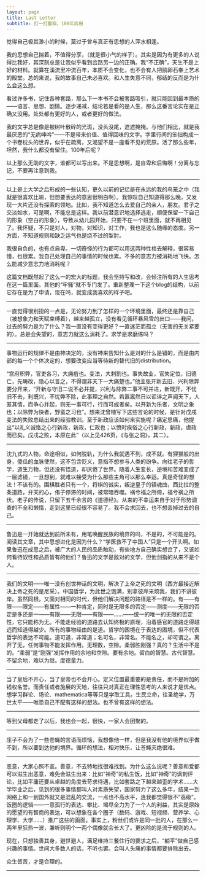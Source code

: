 ```yaml
---
layout: page
title: Last Letter
subtitle: 打一打腹稿，100年后用
---
```


觉得自己极其渺小的时候，莫过于曾与真正有思想的人萍水相逢。

我的思想自己揣着，不值得分享，（就是很小气的样子）。其实是因为有更多的人说得比我好，其深刻总是让我似乎看到岔路另一边的正确。我“不正确”，天生不是上好的材料。就算在溪流里冲流百年，本质不会变化，也不会有人把鹅卵石奉上艺术的殿堂。总的来说，我的故事自己未必喜欢。和人生失意不同，郁结的反而是为什么会这么想。

看过许多书，记住各种套路，那么下一本书不会被套路吸引，就只能回到最本质的——语言、思想、剧情。逐步递减，结论若是看的是人生，那么这番言论实在是正确又没用。处处都有更好的人，或者更好的做法。

我的文字总是像是被树叶散碎的光斑，没头没尾，遮遮掩掩。与他们相比，就是我最厌恶的“无病呻吟”——不是带来价值、值得回味的文字。字里行间的笨拙构成一个书卷枕头的世界，似乎在疏离，又渴望不是一座看不见的荒原。活了那么些年，坦然，我什么都没有留住。100年后呢？

以上那么无助的文字，谁都可以写出来。不是思想啊，是自卑和后悔啊！分离与忘记，不要再注意到我。

---
以上是上大学之后形成的一些认知，更久以前的记忆是在永远的我的鸟笼之中（我就是很喜欢比喻，但想要表达的意思很明白啊）。我惊叹自己知道得那么晚，又发现一大片还没有探索的领地。比如，我不知道怎么去爱自己的亲人，朋友。君子之交淡如水，可是啊，不能总是这样。我以前潜意识地选择逃走，顺便保留一下自己的形象（空白的形象），导致从幼儿园开始，只要不在一个班里面，就不再相见了。我怀疑，不只是对人，对物，对知识，对工作，我也是这么随缘的态度。另一方面，不知道规则和缺乏运气也是绕不过的掣肘。

我很自负的，也有点自卑。一切奇怪的行为都可以用这两种性格去解释，很容易懂，也很累。我自己处理自己的事情的时候也累。不多的意志力被消耗地飞快。怎么能减少意志力地消耗呢？

这篇文档既然起了这么一的宏大的标题，我会坚持写和改，会倾注所有的人生思考在这一篇里面。其他的“牢骚”就不专门发了。重新整理一下这个blog的结构，以前它存在是为了申请，现在吗，就变成我喜欢的样子吧。

--------
一直觉得很别扭的一点是，无论努力到了怎样的一个环境里面，最终还是靠自己（被想象力和天赋束缚着），越来越孤立，没有看见循环暴风雪的出口——我问，过去的努力是为了什么？我一直没有变得更好？一直迷茫而孤立（无害的无关紧要的）。总是会失望的，意志力就这么消耗了。求学是求磨练吗？

------
事物运行的规律不是由神决定的，没有神来告知什么是对的什么是错的，而是由内部的每一个个体决定的，想要改变应当等待新的替代旧的distribution。

“宫府积弊，官吏各习，大痈疽也。变法，大刺割也。事失故业，官失定位，旧德亡，先畴改，隐心以言之，不得谓非天下一大痛楚也。”他主张开新去旧、兴利除弊要分开来，“开新与守旧二说不必并提，兴利与除弊二事不可并进，新既开，不忧旧不去，利既兴，不忧弊不除，此事理之自然。若嚣嚣然日以诟谇之声闻天下，人匿其情，而争心并起，则无一事可行，行而可成者矣。以开新为乐者，文明之象也；以除弊为快者，野蛮之习也”。想来沈曾植写下这些言论的时候，是针对戊戌变法的失败总结出来的经验教训。至于新政应该如何来实施呢？痛定思痛，他提出“以礼义诚恪之心行新政，新政，仁政也；以愤时疾俗之心行新政，新政，虐政而已矣。戊戌之败，本原在此”（以上见426页，《与张之洞》，其二）。

----
沈九式的人物，命途相似，如何脱轨，为什么我就遇不到，成不就。有狸猫般的出身，傻瓜的血脉使然，这不包含贬义，意指不想参与人类的纷争。向往老子的哲学，道生万物，但还没有悟道，却厌倦了世界。随着人生变长，逆境和苦难变成了一层滤镜，一旦想到，就难以接受为什么那些主角可以那么幸运。真是奇怪的想法！不该有的。围棋胜者只有一个，将棋的诚实，叛逆皇子的镇魂曲，西比拉的整条道路，弁天的心，侑子停滞的时间，被常暗吞噬。祸兮福之所倚，福兮祸之所伏。老子的传说，只留下五千余言的《道德经》。从来的不幸运来自于对于形势调查的不全和懒惰，走到这里已经很不容易了。我不会求回去，也不想丢掉过去的自己。

----
鲁迅是一开始就达到前所未有，用笔唤醒民族的境界的吗，不是的，不可能是的。
阅读其文章，其中思想进化是因为什么？“学医救不了中国人”只是一个开头啊。如果鲁迅在成思之后，被广大的人民的品质触动，有些地方自己确实想岔了，又该如何看待奴性和品质皆有的他们？鲁迅的文学是敌对的文学，但他剑指的从来不是个人。

----
我们的文明——唯一没有创世神话的文明，解决了上帝之死的文明（西方最接近解决上帝之死的是尼采）。中国哲学，为此世之饱满，别拿彼岸来烦我，我们不讲彼岸。虽然同根，又面对相同的时代，但他们解决问题的路径是不一样的。有——有限——限定——有属性——一种肯定，同时是无限多的否定——测度——无限的否定是多还是一——有限——无限——有限——……——统一的唯一的无限的否定性，它只能称为无。不能走经验的道路去认知终极的原理，沿着感官的道路走得越远而知道得越少。所有的事物经由的是道。哲学的困境在于表达的困境，但不代表哲学的表达不可能。道可道，非常道；名可名，非常名。不能名之，却可谓之。离开了无，任何事物不能发挥作用。无理数，空隙。柔弱胜刚强？真的？生活中不是的。“柔弱”是“刚强”发挥作用的余地和空隙。要有余地。留白的智慧。古代智慧。不留余地，难以为继。度德量力。

----
当了皇后不开心，当了皇帝也不会开心。定义位置最重要的是责任，而不是附加的钱权名誉。而责任或者施展的天地，往往只对真正在理性思考的人来说才是优点。想学习群论、场论、mathematica等等只是学取工具。生民立命，往圣绝学，万世太平——唯恐自己不配有这样的想法。也不曾有这样的想法。

-----
等到父母都走了以后，我也会一起，很快，一家人会团聚的。

----
庄子不会为了一些苍蝇的言语而烦恼，我想像他一样，但是我没有他的境界似乎做不到，所以要到达他的境界。循环的想法，相对快乐，让苍蝇灭绝很难。

----
恶意，大家心照不宣。善意，不去特地找很难找到。为什么这么说呢？善意和爱都可以滋生出恶意，难免会滋生出来：比如“神奇”的私生饭，比如“神奇”的讽刺评论，比如平庸还要从卓越的角度去苛求待遇，比如套路之下越来越歪的学术……大学毕业之后，见到的很多事情都叫人对素质失望，国家努力了这么多年，结果一到网络上和一到国外就又是混乱的交流，一点也不高水平，连我都觉得很不“高级”。饭圈的逻辑——一意孤行的表达、攀比、竭尽全力为了一个人的利益，其实是原始的愿望的有智商的表达，可以想象在各个圈子（数码、游戏、短视频、营养学、心理学、大学……）推广这些的画面。事实上，粉丝们或许是同一批的人，在那么一两年里狂热一波，兼听则明个一两个偶像就会长大了。更凶险的是流于规则的人。

现在，只想独善其身，避世避人，满足维持三餐住行的要求之后，“躺平”做自己感兴趣的事情。世间大多数人的话，不听也罢。会叫人头痛的事情都要排除出去。

众生皆苦，才是合理的。

----
